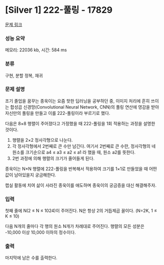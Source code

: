 # [Silver 1] 222-풀링 - 17829

[문제 링크](https://www.acmicpc.net/problem/17829)

###  성능 요약

메모리: 22036 kb, 시간: 584 ms

### 분류  

구현, 분할 정복, 재귀

### 문제 설명
조기 졸업을 꿈꾸는 종욱이는 요즘 핫한 딥러닝을 공부하던 중, 이미지 처리에 흔히 쓰이는 합성곱 신경망(Convolutional Neural Network, CNN)의 풀링 연산에 영감을 받아 자신만의 풀링을 만들고 이를 222-풀링이라 부르기로 했다.

다음은 8×8 행렬이 주어졌다고 가정했을 때 222-풀링을 1회 적용하는 과정을 설명한 것이다.

1. 행렬을 2×2 정사각형으로 나눈다.
2. 각 정사각형에서 2번째로 큰 수만 남긴다. 여기서 2번째로 큰 수란, 정사각형의 네 원소를 크기순으로 a4 ≤ a3 ≤ a2 ≤ a1 라 했을 때, 원소 a2를 뜻한다.
3. 2번 과정에 의해 행렬의 크기가 줄어들게 된다.

종욱이는 N×N 행렬에 222-풀링을 반복해서 적용하여 크기를 1×1로 만들었을 때 어떤 값이 남아있을지 궁금해한다.

랩실 활동에 치여 삶이 사라진 종욱이를 애도하며 종욱이의 궁금증을 대신 해결해주자.

### 입력
첫째 줄에 N(2 ≤ N ≤ 1024)이 주어진다. N은 항상 2의 거듭제곱 꼴이다. (N=2K, 1 ≤ K ≤ 10)

다음 N개의 줄마다 각 행의 원소 N개가 차례대로 주어진다. 행렬의 모든 성분은 -10,000 이상 10,000 이하의 정수이다. 

### 출력 
마지막에 남은 수를 출력한다.
